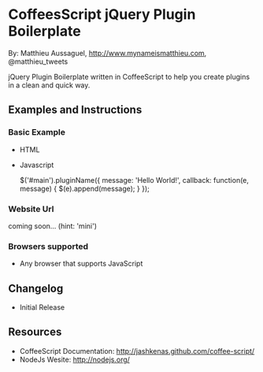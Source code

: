 # CoffeesScript jQuery Plugin Boilerplate

By: Matthieu Aussaguel, http://www.mynameismatthieu.com, @matthieu_tweets

jQuery Plugin Boilerplate written in CoffeeScript to help you create plugins in a clean and quick way.

## Examples and Instructions

### Basic Example

* HTML

    <div id="main"></div>

* Javascript

    $('#main').pluginName({
                   message: 'Hello World!',
                   callback: function(e, message) {
                        $(e).append(message);
                    }
                  });

### Website Url
coming soon... (hint: 'mini')

### Browsers supported
* Any browser that supports JavaScript

## Changelog

* Initial Release

## Resources
-   CoffeeScript Documentation: http://jashkenas.github.com/coffee-script/
-   NodeJs Wesite: http://nodejs.org/